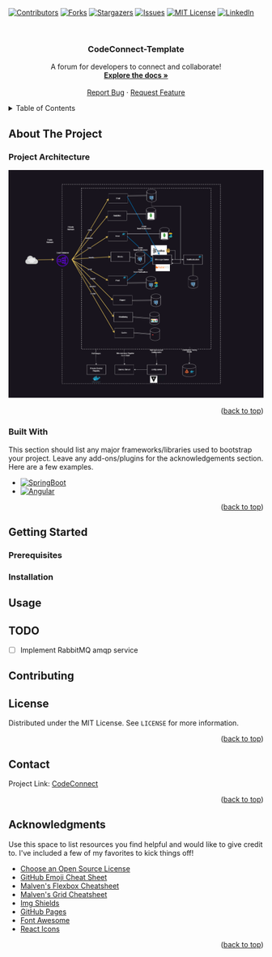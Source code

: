 <!-- Improved compatibility of back to top link: See: https://github.com/yigitcanyontem/CodeConnect/pull/73 -->
<a id="readme-top"></a>
<!--
*** Thanks for checking out the Best-README-Template. If you have a suggestion
*** that would make this better, please fork the repo and create a pull request
*** or simply open an issue with the tag "enhancement".
*** Don't forget to give the project a star!
*** Thanks again! Now go create something AMAZING! :D
-->



<!-- PROJECT SHIELDS -->
<!--
*** I'm using markdown "reference style" links for readability.
*** Reference links are enclosed in brackets [ ] instead of parentheses ( ).
*** See the bottom of this document for the declaration of the reference variables
*** for contributors-url, forks-url, etc. This is an optional, concise syntax you may use.
*** https://www.markdownguide.org/basic-syntax/#reference-style-links
-->
[![Contributors][contributors-shield]][contributors-url]
[![Forks][forks-shield]][forks-url]
[![Stargazers][stars-shield]][stars-url]
[![Issues][issues-shield]][issues-url]
[![MIT License][license-shield]][license-url]
[![LinkedIn][linkedin-shield]][linkedin-url]



<!-- PROJECT LOGO -->
<br />
<div align="center">

<h3 align="center">CodeConnect-Template</h3>

  <p align="center">
    A forum for developers to connect and collaborate!
    <br />
    <a href="https://github.com/yigitcanyontem/CodeConnect"><strong>Explore the docs »</strong></a>
    <br />
    <br />
    <a href="https://github.com/yigitcanyontem/CodeConnect/issues/new?labels=bug&template=bug-report---.md">Report Bug</a>
    ·
    <a href="https://github.com/yigitcanyontem/CodeConnect/issues/new?labels=enhancement&template=feature-request---.md">Request Feature</a>
  </p>
</div>



<!-- TABLE OF CONTENTS -->
<details>
  <summary>Table of Contents</summary>
  <ol>
    <li>
      <a href="#about-the-project">About The Project</a>
      <ul>
        <li><a href="#built-with">Built With</a></li>
      </ul>
    </li>
    <li>
      <a href="#getting-started">Getting Started</a>
      <ul>
        <li><a href="#prerequisites">Prerequisites</a></li>
        <li><a href="#installation">Installation</a></li>
      </ul>
    </li>
    <li><a href="#usage">Usage</a></li>
    <li><a href="#roadmap">Roadmap</a></li>
    <li><a href="#contributing">Contributing</a></li>
    <li><a href="#license">License</a></li>
    <li><a href="#contact">Contact</a></li>
    <li><a href="#acknowledgments">Acknowledgments</a></li>
  </ol>
</details>



<!-- ABOUT THE PROJECT -->
## About The Project

### Project Architecture
 <a href="https://github.com/yigitcanyontem/CodeConnect">
    <img src="files/CodeConnect Architecture.png" alt="Logo" width="600px" height="auto">
  </a>

<p align="right">(<a href="#readme-top">back to top</a>)</p>



### Built With

This section should list any major frameworks/libraries used to bootstrap your project. Leave any add-ons/plugins for the acknowledgements section. Here are a few examples.

* [![SpringBoot][SpringBoot]][springboot-url]
* [![Angular][Angular.io]][Angular-url]


<p align="right">(<a href="#readme-top">back to top</a>)</p>


<!-- GETTING STARTED -->
## Getting Started

### Prerequisites

### Installation

## Usage

## TODO
- [ ] Implement RabbitMQ amqp service

## Contributing

## License

Distributed under the MIT License. See `LICENSE` for more information.

<p align="right">(<a href="#readme-top">back to top</a>)</p>

## Contact

Project Link: [CodeConnect](https://github.com/yigitcanyontem/CodeConnect)

<p align="right">(<a href="#readme-top">back to top</a>)</p>

<!-- ACKNOWLEDGMENTS -->
## Acknowledgments

Use this space to list resources you find helpful and would like to give credit to. I've included a few of my favorites to kick things off!

* [Choose an Open Source License](https://choosealicense.com)
* [GitHub Emoji Cheat Sheet](https://www.webpagefx.com/tools/emoji-cheat-sheet)
* [Malven's Flexbox Cheatsheet](https://flexbox.malven.co/)
* [Malven's Grid Cheatsheet](https://grid.malven.co/)
* [Img Shields](https://shields.io)
* [GitHub Pages](https://pages.github.com)
* [Font Awesome](https://fontawesome.com)
* [React Icons](https://react-icons.github.io/react-icons/search)

<p align="right">(<a href="#readme-top">back to top</a>)</p>



<!-- MARKDOWN LINKS & IMAGES -->
<!-- https://www.markdownguide.org/basic-syntax/#reference-style-links -->
[contributors-shield]: https://img.shields.io/github/contributors/yigitcanyontem/CodeConnect.svg?style=for-the-badge
[contributors-url]: https://github.com/yigitcanyontem/CodeConnect/graphs/contributors
[forks-shield]: https://img.shields.io/github/forks/yigitcanyontem/CodeConnect.svg?style=for-the-badge
[forks-url]: https://github.com/yigitcanyontem/CodeConnect/network/members
[stars-shield]: https://img.shields.io/github/stars/yigitcanyontem/CodeConnect.svg?style=for-the-badge
[stars-url]: https://github.com/yigitcanyontem/CodeConnect/stargazers
[issues-shield]: https://img.shields.io/github/issues/yigitcanyontem/CodeConnect.svg?style=for-the-badge
[issues-url]: https://github.com/yigitcanyontem/CodeConnect/issues
[license-shield]: https://img.shields.io/github/license/yigitcanyontem/CodeConnect.svg?style=for-the-badge
[license-url]: https://github.com/yigitcanyontem/CodeConnect/blob/master/LICENSE.txt
[linkedin-shield]: https://img.shields.io/badge/-LinkedIn-black.svg?style=for-the-badge&logo=linkedin&colorB=555
[linkedin-url]: https://linkedin.com/in/yigitcanyontem
[product-screenshot]: images/screenshot.png
[Next.js]: https://img.shields.io/badge/next.js-000000?style=for-the-badge&logo=nextdotjs&logoColor=white
[Next-url]: https://nextjs.org/
[React.js]: https://img.shields.io/badge/React-20232A?style=for-the-badge&logo=react&logoColor=61DAFB
[React-url]: https://reactjs.org/
[Vue.js]: https://img.shields.io/badge/Vue.js-35495E?style=for-the-badge&logo=vuedotjs&logoColor=4FC08D
[Vue-url]: https://vuejs.org/
[Angular.io]: https://img.shields.io/badge/Angular-DD0031?style=for-the-badge&logo=angular&logoColor=white
[Angular-url]: https://angular.io/
[Svelte.dev]: https://img.shields.io/badge/Svelte-4A4A55?style=for-the-badge&logo=svelte&logoColor=FF3E00
[Svelte-url]: https://svelte.dev/
[Laravel.com]: https://img.shields.io/badge/Laravel-FF2D20?style=for-the-badge&logo=laravel&logoColor=white
[Laravel-url]: https://laravel.com
[Bootstrap.com]: https://img.shields.io/badge/Bootstrap-563D7C?style=for-the-badge&logo=bootstrap&logoColor=white
[Bootstrap-url]: https://getbootstrap.com
[JQuery.com]: https://img.shields.io/badge/jQuery-0769AD?style=for-the-badge&logo=jquery&logoColor=white
[JQuery-url]: https://jquery.com 
[SpringBoot]: https://img.shields.io/badge/SpringBoot-6DB33F?style=flat-square&logo=Spring&logoColor=white
[SpringBoot-url]: https://spring.io/projects/spring-boot
